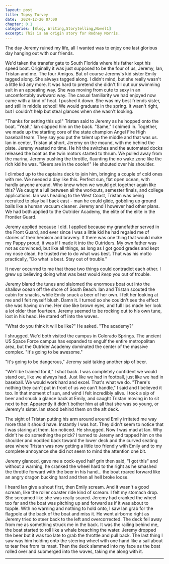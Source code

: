 ```yaml
---
layout: post
title: Topsy Turvey
date:  2024-12-20 07:00
chapter: 0.1
categories: [Blog, Writing,Storytelling,Novel1]
excerpt: This is an origin story for Rodney Morris.
---  
```


The day Jeremy ruined my life, all I wanted was to enjoy one last glorious day hanging out with our friends.  

We'd taken the transfer gate to South Florida where his father kept his speed boat.  Originally it was just supposed to be the four of us, Jeremy, Ian, Tristan and me.  The four Amigos. But of course Jeremy's kid sister Emily tagged along.  She always tagged along. I didn't mind, but she really wasn't a little kid any more.  It was hard to pretend she didn't fill out our swimming suit in an appealing way.  She was moving from cute to sexy in an uncomfortably awkward way.  The casual familiarity we had enjoyed now came with a kind of heat. I pushed it down. She was my best friends sister, and still in middle school!  We would graduate in the spring.  It wasn't right, but I couldn't help but steal glances when she wasn't looking.

"Thanks for setting this up!" Tristan said to Jeremy as he hopped onto the boat.  "Yeah," Ian slapped him on the back.  "Same," I chimed in.  Together, we made up the starting core of the state champion Angel Fire High baseball team.  They say you put the talent up the middle and that was us.  Ian in center, Tristan at short, Jeremy on the mound, with me behind the plate.  Jeremy wasted no time.  He hit the switches and the automated docks released the boat as the twin motors started to thrum.  We pulled away from the marina, Jeremy pushing the throttle, flaunting the no wake zone like the rich kid he was. "Beers are in the cooler!" He shouted over his shoulder.

I climbed up to the captains deck to join him, bringing a couple of cold ones with me.  We needed a day like this.  Perfect sun, flat open ocean, with hardly anyone around.  Who knew when we would get together again like this?  We caught a lull between all the workouts, semester finals, and college applications.  Ian was heading to the West Coast, Tristan was being recruited to play ball back east - man he could glide, gobbling up ground balls like a human vacuum cleaner.  Jeremy and I however had other plans.  We had both applied to the Outrider Academy, the elite of the elite in the Frontier Guard.  

Jeremy applied because I did.  I applied because my grandfather served in the Front Guard, and ever since I was a little kid he had regaled me of stories of their heroism and bravery.  If there was one thing that would make my Pappy proud, it was if I made it into the Outriders.  My own father was not as convinced, but like all things, as long as I got good grades and kept my nose clean, he trusted me to do what was best.  That was his motto practically, "Do what is best.  Stay out of trouble."

It never occurred to me that those two things could contradict each other.  I grew up believing doing what was best would _keep_ you out of trouble.  

Jeremy blared the tunes and slalomed the enormous boat out into the shallow ocean off the shore of South Beach.  Ian and Tristan scouted the cabin for snacks, while Emily snuck a beer of her own.  I felt her looking at me and I felt myself blush.  Damn it.  I turned so she couldn't see the effect she was having on me.  Her doe like brown eyes, and full lips made her look a _lot_ older than fourteen.  Jeremy seemed to be rocking out to his own tune, lost in his head.  He stared off into the waves.

"What do you think it will be like?" He asked.  "The academy?"

I shrugged.  We'd both visited the campus in Colorado Springs.  The ancient US Space Force campus has expanded to engulf the entire metropolitan area, but the Outrider Academy dominated the center of the massive complex.  "It's going to be awesome."

"It's going to be dangerous," Jeremy said taking another sip of beer.

"We'll be trained for it," I shot back.  I was completely confident we would stand out, like we always had.  Just like we had in football, just like we had in baseball.  We would work hard and excel. That's what we do.  "There's nothing they can't put in front of us we can't handle," I said and I believed it too.  In that moment of sun, and wind I felt incredibly alive.  I took a sip of beer and snuck a glance back at Emily, and caught Tristan moving in to sit next to her.  Apparently it didn't bother him at all that she was so young, or Jeremy's sister.  Ian stood behind them on the aft deck.

The sight of Tristan putting his arm around around Emily irritated me way more than it should have.  Instantly I was hot.  They didn't seem to notice that I was staring at them. Ian noticed. He shrugged.  Now I was mad at Ian.  Why didn't he do something the prick?  I turned to Jeremy and tapped him on the shoulder and nodded back toward the lower deck and the curved seating area where Tristan was now getting a little too friendly with Emily and to my complete annoyance she did not seem to mind the attention one bit.

Jeremy glanced, gave me a cock-eyed half grin then said, "I got this" and without a warning, he cranked the wheel hard to the right as he smashed the throttle forward with the beer in his hand... the boat roared forward like an angry dragon bucking hard and then all hell broke loose.

I heard Ian give a shout first, then Emily scream.  And it wasn't a good scream, like the roller coaster ride kind of scream. I felt my stomach drop.  She screamed like she was really scared.  Jeremy had cranked the wheel too far and the boat was pitching up and forward as if it was about to topple.  With no warning and nothing to hold onto, I saw Ian grab for the flagpole at the back of the boat and miss it. He went airborne right as Jeremy tried to steer back to the left and overcorrected.  The deck fell away from me as something struck me in the back.  It was the railing behind me, the boat started to roll like a whale breaching the water.  Jeremy dropped the beer but it was too late to grab the throttle and pull back.  The last thing I saw was him holding onto the steering wheel with one hand like a sail about to tear free from its mast.  Then the deck slammed into my face as the boat rolled over and submerged into the waves, taking me along with it.




<hr/>
